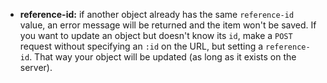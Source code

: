 * **reference-id:**
if another object already has the same `reference-id` value, an error message
will be returned and the item won't be saved. If you  want to update an object
but doesn't know its `id`, make a `POST` request without specifying an `:id`
on the URL, but setting a `reference-id`. That way your object will be updated
(as long as it exists on the server).
